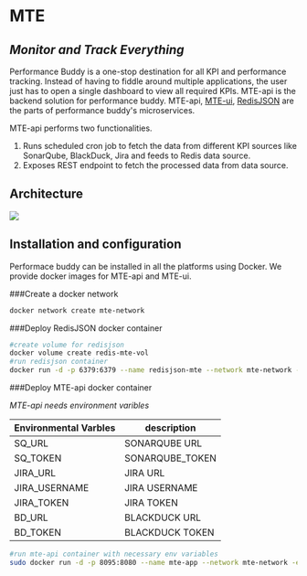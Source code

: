 # MTE
## _Monitor and Track Everything_

Performance Buddy is a one-stop destination for all KPI and performance tracking. Instead of having to fiddle around multiple applications, the user just has to open a single dashboard to view all required KPIs.
MTE-api is the backend solution for performance buddy. MTE-api, [MTE-ui](https://github.com/Ashwin-Raj18/MTE-ui), [RedisJSON](https://github.com/RedisJSON/RedisJSON) are the parts of performance buddy's microservices.

MTE-api performs two functionalities.
1. Runs scheduled cron job to fetch the data from different KPI sources like SonarQube, BlackDuck, Jira and feeds to Redis data source.
2. Exposes REST endpoint to fetch the processed data from data source.

## Architecture


![](../mte-arch.drawio.png)


## Installation and configuration

Performace buddy can be installed in all the platforms using Docker.
We provide docker images for MTE-api and MTE-ui.

###Create a docker network
```sh
docker network create mte-network
```

###Deploy RedisJSON docker container

```sh
#create volume for redisjson
docker volume create redis-mte-vol
#run redisjson container
docker run -d -p 6379:6379 --name redisjson-mte --network mte-network -v redis-mte-vol:/data redislabs/rejson:latest
```

###Deploy MTE-api docker container

_MTE-api needs environment varibles_

| Environmental Varbles            | description                |
|----------------------------------|----------------------------|
| SQ_URL                           | SONARQUBE URL              |
|SQ_TOKEN                          |SONARQUBE_TOKEN             |
|JIRA_URL                          |JIRA URL                    |
|JIRA_USERNAME                     |JIRA USERNAME               |
|JIRA_TOKEN                        |JIRA TOKEN                  |
|BD_URL                            |BLACKDUCK URL               |
|BD_TOKEN                          |BLACKDUCK TOKEN             |

```sh
#run mte-api container with necessary env variables
sudo docker run -d -p 8095:8080 --name mte-app --network mte-network -e REDIS_URL='redisjson-mte:6379' -e SQ_URL={YOUR_SONARQUBE URL} -e SQ_TOKEN={YOUR_SONARQUBE_TOKEN} -e JIRA_URL={YOUR_JIRA_URL} -e JIRA_USERNAME={YOUR_JIRA_USERNAME} -e JIRA_TOKEN={YOUR_JIRA_TOKEN} -e BD_URL={YOUR_BLACKDUCK_URL} -e BD_TOKEN={YOUR_BLACKDUCK_TOKEN} ashwinraj18/mte-api:1.0
```

